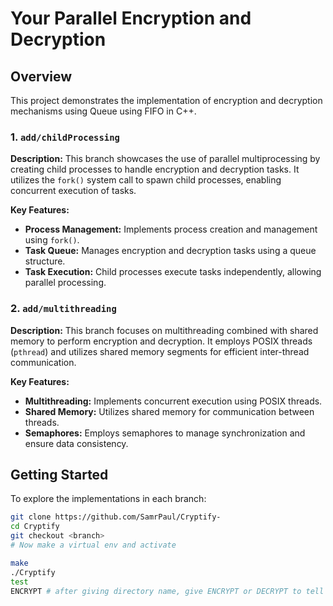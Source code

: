 # Your Parallel Encryption and Decryption

## Overview

This project demonstrates the implementation of encryption and decryption mechanisms using Queue using FIFO in C++.


### 1. `add/childProcessing`

**Description:** This branch showcases the use of parallel multiprocessing by creating child processes to handle encryption and decryption tasks. It utilizes the `fork()` system call to spawn child processes, enabling concurrent execution of tasks.

**Key Features:**

- **Process Management:** Implements process creation and management using `fork()`.
- **Task Queue:** Manages encryption and decryption tasks using a queue structure.
- **Task Execution:** Child processes execute tasks independently, allowing parallel processing.

### 2. `add/multithreading`

**Description:** This branch focuses on multithreading combined with shared memory to perform encryption and decryption. It employs POSIX threads (`pthread`) and utilizes shared memory segments for efficient inter-thread communication.

**Key Features:**

- **Multithreading:** Implements concurrent execution using POSIX threads.
- **Shared Memory:** Utilizes shared memory for communication between threads.
- **Semaphores:** Employs semaphores to manage synchronization and ensure data consistency.

## Getting Started

To explore the implementations in each branch:

   ```bash
   git clone https://github.com/SamrPaul/Cryptify-
   cd Cryptify
   git checkout <branch>
   # Now make a virtual env and activate
  
   make
   ./Cryptify
   test
   ENCRYPT # after giving directory name, give ENCRYPT or DECRYPT to tell what to do
   ```


